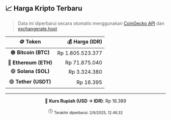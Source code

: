 

<!-- HARGA_KRIPTO -->
## 📈 Harga Kripto Terbaru

> Data ini diperbarui secara otomatis menggunakan [CoinGecko API](https://www.coingecko.com/) dan [exchangerate.host](https://exchangerate.host/)

<div align="center">

| 🪙 Token | 💰 Harga (IDR) |
|:------:|---------------:|
| 🟠 **Bitcoin (BTC)**   | Rp 1.805.523.377 |
| 🔵 **Ethereum (ETH)**  | Rp 71.875.040 |
| 🟣 **Solana (SOL)**    | Rp 3.324.380 |
| 🟢 **Tether (USDT)**   | Rp 16.395 |

---

💱 **Kurs Rupiah (USD → IDR)**: Rp 16.389

🕒 <sub>Terakhir diperbarui: 2/9/2025, 12.46.32</sub>

</div>
<!-- /HARGA_KRIPTO -->